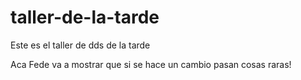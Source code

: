 # taller-de-la-tarde
Este es el taller de dds de la tarde

Aca Fede va a mostrar que si se hace un cambio pasan cosas raras!


